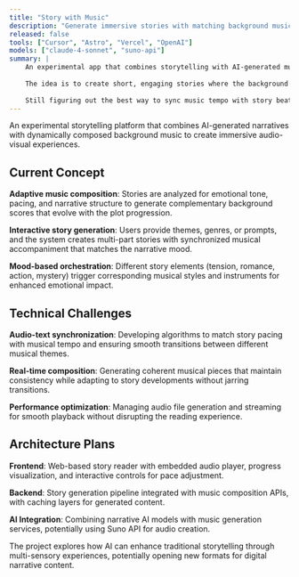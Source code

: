 ```yaml
---
title: "Story with Music"
description: "Generate immersive stories with matching background music using AI composition."
released: false
tools: ["Cursor", "Astro", "Vercel", "OpenAI"]
models: ["claude-4-sonnet", "suno-api"]
summary: |
    An experimental app that combines storytelling with AI-generated music.
    
    The idea is to create short, engaging stories where the background music adapts to the narrative mood and pacing.
    
    Still figuring out the best way to sync music tempo with story beats.
---
```


An experimental storytelling platform that combines AI-generated narratives with dynamically composed background music to create immersive audio-visual experiences.

## Current Concept

**Adaptive music composition**: Stories are analyzed for emotional tone, pacing, and narrative structure to generate complementary background scores that evolve with the plot progression.

**Interactive story generation**: Users provide themes, genres, or prompts, and the system creates multi-part stories with synchronized musical accompaniment that matches the narrative mood.

**Mood-based orchestration**: Different story elements (tension, romance, action, mystery) trigger corresponding musical styles and instruments for enhanced emotional impact.

## Technical Challenges

**Audio-text synchronization**: Developing algorithms to match story pacing with musical tempo and ensuring smooth transitions between different musical themes.

**Real-time composition**: Generating coherent musical pieces that maintain consistency while adapting to story developments without jarring transitions.

**Performance optimization**: Managing audio file generation and streaming for smooth playback without disrupting the reading experience.

## Architecture Plans

**Frontend**: Web-based story reader with embedded audio player, progress visualization, and interactive controls for pace adjustment.

**Backend**: Story generation pipeline integrated with music composition APIs, with caching layers for generated content.

**AI Integration**: Combining narrative AI models with music generation services, potentially using Suno API for audio creation.

The project explores how AI can enhance traditional storytelling through multi-sensory experiences, potentially opening new formats for digital narrative content. 